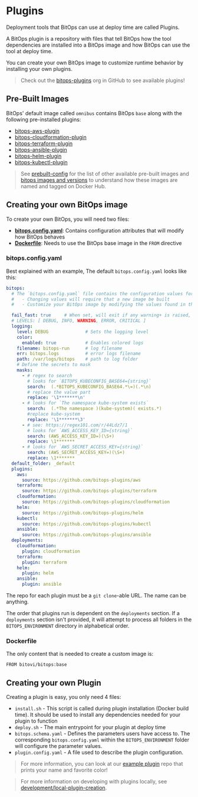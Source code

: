 # Plugins
Deployment tools that BitOps can use at deploy time are called Plugins.

A BitOps plugin is a repository with files that tell BitOps how the tool dependencies are installed into a BitOps image and how BitOps can use the tool at deploy time.

You can create your own BitOps image to customize runtime behavior by installing your own plugins.

> Check out the [bitops-plugins](https://github.com/bitops-plugins) org in GitHub to see available plugins!

## Pre-Built Images

BitOps' default image called `omnibus` contains BitOps `base` along with the following pre-installed plugins:

* [bitops-aws-plugin](https://github.com/bitops-plugins/aws)
* [bitops-cloudformation-plugin](https://github.com/bitops-plugins/cloudformation)
* [bitops-terraform-plugin](https://github.com/bitops-plugins/terraform)
* [bitops-ansible-plugin](https://github.com/bitops-plugins/ansible)
* [bitops-helm-plugin](https://github.com/bitops-plugins/helm)
* [bitops-kubectl-plugin](https://github.com/bitops-plugins/kubectl)


> See [prebuilt-config](https://github.com/bitovi/bitops/tree/main/prebuilt-config) for the list of other available pre-built images and [bitops images and versions](versioning.md) to understand how these images are named and tagged on Docker Hub.

## Creating your own BitOps image
To create your own BitOps, you will need two files:

* **[bitops.config.yaml](../bitops.config.yaml)**: Contains configuration attributes that will modify how BitOps behaves
* **[Dockerfile](../prebuilt-config/dockerfile.template)**: Needs to use the BitOps base image in the `FROM` directive


### bitops.config.yaml
Best explained with an example, The default `bitops.config.yaml` looks like this:
```yaml
bitops:
  # The `bitops.config.yaml` file contains the configuration values for the BitOps core.
  #   - Changing values will require that a new image be built
  #   - Customize your BitOps image by modifying the values found in the `bitops.config.yaml`

  fail_fast: true     # When set, will exit if any warning+ is raised, otherwise only exit on critical error
  # LEVELS: [ DEBUG, INFO, WARNING, ERROR, CRITICAL ]
  logging:      
    level: DEBUG              # Sets the logging level
    color:
      enabled: true           # Enables colored logs
    filename: bitops-run      # log filename
    err: bitops.logs          # error logs filename
    path: /var/logs/bitops    # path to log folder
    # Define the secrets to mask
    masks:
      - # regex to search
        # looks for `BITOPS_KUBECONFIG_BASE64={string}`
        search:  (.*BITOPS_KUBECONFIG_BASE64.*\=)(.*\n)
        # replace the value part
        replace: '\1*******\n'
      - # looks for `The namespace kube-system exists`
        search:  (.*The namespace )(kube-system)( exists.*)
        #replace kube-system
        replace: '\1*******\3'
      - # see: https://regex101.com/r/44Ldz7/1
        # looks for `AWS_ACCESS_KEY_ID={string}`
        search: (AWS_ACCESS_KEY_ID=)(\S+)
        replace: \1*******
      - # looks for `AWS_SECRET_ACCESS_KEY={string}`
        search: (AWS_SECRET_ACCESS_KEY=)(\S+)
        replace: \1*******
  default_folder: _default
  plugins:  
    aws:
      source: https://github.com/bitops-plugins/aws
    terraform:
      source: https://github.com/bitops-plugins/terraform
    cloudformation:
      source: https://github.com/bitops-plugins/cloudformation
    helm:
      source: https://github.com/bitops-plugins/helm
    kubectl:
      source: https://github.com/bitops-plugins/kubectl
    ansible:
      source: https://github.com/bitops-plugins/ansible
  deployments:
    cloudformation:
      plugin: cloudformation
    terraform:
      plugin: terraform
    helm:
      plugin: helm
    ansible:
      plugin: ansible
```

The repo for each plugin must be a `git clone`-able URL. The name can be anything.

The order that plugins run is dependent on the `deployments` section. If a `deployments` section isn't provided, it will attempt to process all folders in the `BITOPS_ENVIRONMENT` directory in alphabetical order.

### Dockerfile
The only content that is needed to create a custom image is:

```
FROM bitovi/bitops:base
```

## Creating your own Plugin
Creating a plugin is easy, you only need 4 files:

* `install.sh` - This script is called during plugin installation (Docker build time). It should be used to install any dependencies needed for your plugin to function 
* `deploy.sh` - The main entrypoint for your plugin at deploy time
* `bitops.schema.yaml` - Defines the parameters users have access to. The corresponding `bitops.config.yaml` within the `BITOPS_ENVIRONMENT` folder will configure the parameter values.
* `plugin.config.yaml` - A file used to describe the plugin configuration.

> For more information, you can look at our [example plugin](https://github.com/bitops-plugins/example-plugin) repo that prints your name and favorite color!

> For more information on developing with plugins locally, see [development/local-plugin-creation](./development/local-plugin-creation.md).
